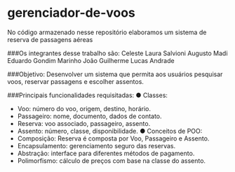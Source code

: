 # gerenciador-de-voos

No código armazenado nesse repositório elaboramos um sistema de reserva de passagens aéreas

###Os integrantes desse trabalho são:
Celeste Laura Salvioni
Augusto Madi
Eduardo Gondim Marinho
João Guilherme
Lucas Andrade

###Objetivo:
Desenvolver um sistema que permita aos usuários
pesquisar voos, reservar passagens e escolher assentos.

###Principais funcionalidades requisitadas:
● Classes:
 - Voo: número do voo, origem, destino, horário.
 - Passageiro: nome, documento, dados de contato.
 - Reserva: voo associado, passageiro, assento.
 - Assento: número, classe, disponibilidade.
● Conceitos de POO:
 - Composição: Reserva é composta por Voo, Passageiro e Assento.
 - Encapsulamento: gerenciamento seguro das reservas.
 - Abstração: interface para diferentes métodos de pagamento.
 - Polimorfismo: cálculo de preços com base na classe do assento.
